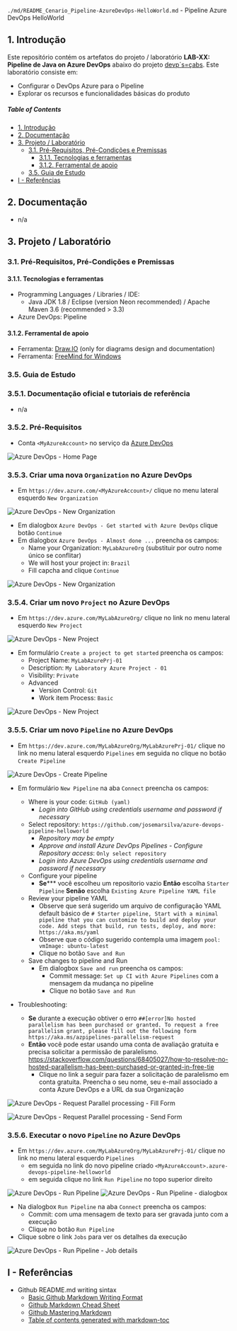 `./md/README_Cenario_Pipeline-AzureDevOps-HelloWorld.md` - Pipeline Azure DevOps HelloWorld

## 1. Introdução

Este repositório contém os artefatos do projeto / laboratório **LAB-XX: Pipeline de Java on Azure DevOps** abaixo do projeto [devp´s=çabs](../README.md). Este laboratório consiste em:
* Configurar o DevOps Azure para o Pipeline
* Explorar os recursos e funcionalidades básicas do produto

##### Table of Contents  
- [1. Introdução](#1-introdução)
- [2. Documentação](#2-documentação)
- [3. Projeto / Laboratório](#3-projeto--laboratório)
  * [3.1. Pré-Requisitos, Pré-Condições e Premissas](#31-pré-requisitos-pré-condições-e-premissas)
    + [3.1.1. Tecnologias e ferramentas](#311-tecnologias-e-ferramentas)
    + [3.1.2. Ferramental de apoio](#312-ferramental-de-apoio)
  * [3.5. Guia de Estudo](#35-guia-de-estudo)
- [I - Referências](#i---referências)



## 2. Documentação

* n/a


## 3. Projeto / Laboratório

### 3.1. Pré-Requisitos, Pré-Condições e Premissas

#### 3.1.1. Tecnologias e ferramentas

* Programming Languages / Libraries / IDE:
	* Java JDK 1.8 / Eclipse (version Neon recommended) / Apache Maven 3.6 (recommended > 3.3)
* Azure DevOps: Pipeline

#### 3.1.2. Ferramental de apoio

* Ferramenta: [Draw.IO](https://app.diagrams.net/) (only for diagrams design and documentation)
* Ferramenta: [FreeMind for Windows](https://freemind.br.uptodown.com/windows)


### 3.5. Guia de Estudo

### 3.5.1. Documentação oficial e tutoriais de referência

* n/a

### 3.5.2. Pré-Requisitos

* Conta `<MyAzureAccount>` no serviço da [Azure DevOps](https://dev.azure.com/)

![Azure DevOps - Home Page](images/azure-devops-pipeline-01.png)

### 3.5.3. Criar uma nova `Organization` no Azure DevOps

* Em `https://dev.azure.com/<MyAzureAccount>/` clique no menu lateral esquerdo `New Organization`

![Azure DevOps - New Organization](images/azure-devops-pipeline-02.png)

* Em dialogbox `Azure DevOps - Get started with Azure DevOps` clique botão `Continue`
* Em dialogbox `Azure DevOps - Almost done ...` preencha os campos:
  * Name your Organization: `MyLabAzureOrg` (substituir por outro nome único se conflitar)
  * We will host your project in: `Brazil`
  * Fill capcha and clique `Continue`

![Azure DevOps - New Organization](images/azure-devops-pipeline-03.png)

### 3.5.4. Criar um novo `Project` no Azure DevOps

* Em `https://dev.azure.com/MyLabAzureOrg/` clique no link no menu lateral esquerdo `New Project`

![Azure DevOps - New Project](images/azure-devops-pipeline-04.png)

* Em formulário `Create a project to get started` preencha os campos:
  * Project Name: `MyLabAzurePrj-01`
  * Description: `My Laboratory Azure Project - 01`
  * Visibility: `Private`
  * Advanced
    * Version Control: `Git`
    * Work item Process: `Basic`

![Azure DevOps - New Project](images/azure-devops-pipeline-05.png)


### 3.5.5. Criar um novo `Pipeline` no Azure DevOps

* Em `https://dev.azure.com/MyLabAzureOrg/MyLabAzurePrj-01/` clique no link no menu lateral esquerdo `Pipelines` em seguida no clique no botão `Create Pipeline`

![Azure DevOps - Create Pipeline](images/azure-devops-pipeline-06.png)

* Em formulário `New Pipeline` na aba `Connect` preencha os campos:
  * Where is your code: `GitHub (yaml)`
    * _Login into GitHub using credentials username and password if necessary_
  * Select repository: `https://github.com/josemarsilva/azure-devops-pipeline-helloworld`
    * _Repository may be empty_
    * _Approve and install Azure DevOps Pipelines - Configure Repository access_: `Only select repository`
    * _Login into Azure DevOps using credentials username and password if necessary_
  * Configure your pipeline
    * **Se***** você escolheu um repositorio vazio **Então** escolha `Starter Pipeline` **Senão** escolha `Existing Azure Pipeline YAML file`
  * Review your pipeline YAML
    * Observe que será sugerido um arquivo de configuração YAML default básico de `# Starter pipeline, Start with a minimal pipeline that you can customize to build and deploy your code. Add steps that build, run tests, deploy, and more: https://aka.ms/yaml`
    * Observe que o código sugerido contempla uma imagem `pool: vmImage: ubuntu-latest`
    * Clique no botão `Save and Run`
  * Save changes to pipeline and Run
    * Em dialogbox `Save and run` preencha os campos:
      * Commit message: `Set up CI with Azure Pipelines` com a mensagem da mudança no pipeline
      * Clique no botão  `Save and Run`

* Troubleshooting: 
  * **Se** durante a execução obtiver o erro `##[error]No hosted parallelism has been purchased or granted. To request a free parallelism grant, please fill out the following form https://aka.ms/azpipelines-parallelism-request` 
  * **Então** você pode estar usando uma conta de avaliação gratuita e precisa solicitar a permissão de paralelismo. https://stackoverflow.com/questions/68405027/how-to-resolve-no-hosted-parallelism-has-been-purchased-or-granted-in-free-tie
    * Clique no link a seguir para fazer a solicitação de paralelismo em conta gratuita. Preencha o seu nome, seu e-mail associado a conta Azure DevOps e a URL da sua Organização

![Azure DevOps - Request Parallel processing - Fill Form](images/azure-devops-pipeline-07.png)

![Azure DevOps - Request Parallel processing - Send Form](images/azure-devops-pipeline-08.png)


### 3.5.6. Executar o novo `Pipeline` no Azure DevOps


* Em `https://dev.azure.com/MyLabAzureOrg/MyLabAzurePrj-01/` clique no link no menu lateral esquerdo `Pipelines`
  * em seguida no link do novo pipeline criado `<MyAzureAccount>.azure-devops-pipeline-helloworld`
  * em seguida clique no link `Run Pipeline` no topo superior direito

![Azure DevOps - Run Pipeline](images/azure-devops-pipeline-09.png)
![Azure DevOps - Run Pipeline - dialogbox](images/azure-devops-pipeline-10.png)

* Na dialogbox `Run Pipeline` na aba `Connect` preencha os campos:
  * Commit: com uma mensagem de texto para ser gravada junto com a execução
  * Clique no botão `Run Pipeline`
* Clique sobre o link `Jobs` para ver os detalhes da execução

![Azure DevOps - Run Pipeline - Job details](images/azure-devops-pipeline-11.png)


## I - Referências

* Github README.md writing sintax
  * [Basic Github Markdown Writing Format](https://docs.github.com/pt/free-pro-team@latest/github/writing-on-github/basic-writing-and-formatting-syntax)  
  * [Github Markdown Chead Sheet](https://guides.github.com/pdfs/markdown-cheatsheet-online.pdf)
  * [Github Mastering Markdown](https://guides.github.com/features/mastering-markdown/#what)
  * [Table of contents generated with markdown-toc](http://ecotrust-canada.github.io/markdown-toc/)

